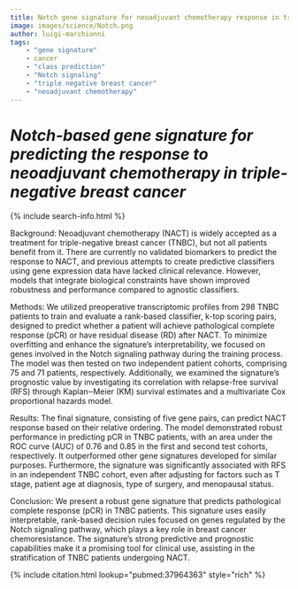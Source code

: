 ```yaml
---
title: Notch gene signature for neoadjuvant chemotherapy response in triple-negative breast cancer
image: images/science/Notch.png
author: luigi-marchionni
tags:
    - "gene signature"
    - cancer
    - "class prediction"
    - "Notch signaling"
    - "triple negative breast cancer"
    - "neoadjuvant chemotherapy"
---
```


# *Notch-based gene signature for predicting the response to neoadjuvant chemotherapy in triple-negative breast cancer*

{% include search-info.html %}

Background: Neoadjuvant chemotherapy (NACT) is widely accepted as a treatment for triple-negative breast cancer (TNBC), but not all patients benefit from it. There are currently no validated biomarkers to predict the response to NACT, and previous attempts to create predictive classifiers using gene expression data have lacked clinical relevance. However, models that integrate biological constraints have shown improved robustness and performance compared to agnostic classifiers.

Methods: We utilized preoperative transcriptomic profiles from 298 TNBC patients to train and evaluate a rank-based classifier, k-top scoring pairs, designed to predict whether a patient will achieve pathological complete response (pCR) or have residual disease (RD) after NACT. To minimize overfitting and enhance the signature’s interpretability, we focused on genes involved in the Notch signaling pathway during the training process. The model was then tested on two independent patient cohorts, comprising 75 and 71 patients, respectively. Additionally, we examined the signature’s prognostic value by investigating its correlation with relapse-free survival (RFS) through Kaplan‒Meier (KM) survival estimates and a multivariate Cox proportional hazards model.

Results: The final signature, consisting of five gene pairs, can predict NACT response based on their relative ordering. The model demonstrated robust performance in predicting pCR in TNBC patients, with an area under the ROC curve (AUC) of 0.76 and 0.85 in the first and second test cohorts, respectively. It outperformed other gene signatures developed for similar purposes. Furthermore, the signature was significantly associated with RFS in an independent TNBC cohort, even after adjusting for factors such as T stage, patient age at diagnosis, type of surgery, and menopausal status.

Conclusion: We present a robust gene signature that predicts pathological complete response (pCR) in TNBC patients. This signature uses easily interpretable, rank-based decision rules focused on genes regulated by the Notch signaling pathway, which plays a key role in breast cancer chemoresistance. The signature’s strong predictive and prognostic capabilities make it a promising tool for clinical use, assisting in the stratification of TNBC patients undergoing NACT.

{% include citation.html lookup="pubmed:37964363" style="rich" %}